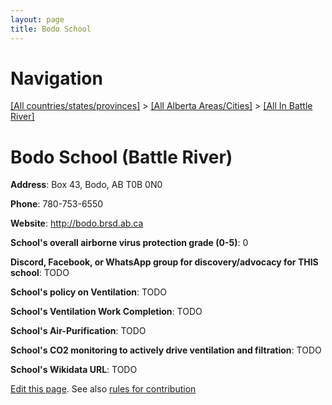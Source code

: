 ```yaml
---
layout: page
title: Bodo School
---
```

# Navigation

[[All countries/states/provinces]](../../..) > [[All Alberta Areas/Cities]](../..) > [[All In Battle River]](..)

# Bodo School (Battle River)

**Address**: Box 43, Bodo, AB T0B 0N0

**Phone**: 780-753-6550

**Website**: <http://bodo.brsd.ab.ca>

**School's overall airborne virus protection grade (0-5)**: 0

**Discord, Facebook, or WhatsApp group for discovery/advocacy for THIS school**: TODO

**School's policy on Ventilation**: TODO

**School's Ventilation Work Completion**: TODO

**School's Air-Purification**: TODO

**School's CO2 monitoring to actively drive ventilation and filtration**: TODO

**School's Wikidata URL**: TODO


[Edit this page](https://github.com/ventilate-schools/AB/edit/main/./Battle_River/Bodo_School.md). See also [rules for contribution](../../../contribution-rules/)